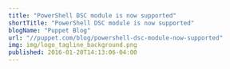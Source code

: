 ```yaml
---
title: "PowerShell DSC module is now supported"
shortTitle: "PowerShell DSC module is now supported"
blogName: "Puppet Blog"
url: "//puppet.com/blog/powershell-dsc-module-now-supported"
img: img/logo_tagline_background.png
published: 2016-01-20T14:13:06-04:00
---
```

